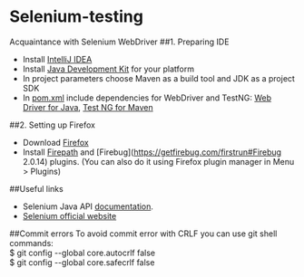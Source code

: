 # Selenium-testing
Acquaintance with Selenium WebDriver
##1. Preparing IDE
- Install [IntelliJ IDEA](https://www.jetbrains.com/idea/)
- Install [Java Development Kit](http://www.oracle.com/technetwork/java/javase/downloads/jdk8-downloads-2133151.html)  for your platform
- In project parameters choose Maven as a build tool and JDK as a project SDK
- In [pom.xml](/pom.xml) include dependencies for WebDriver and TestNG: [Web Driver for Java](http://www.seleniumhq.org/docs/03_webdriver.jsp#introducing-webdriver), [Test NG for Maven](http://testng.org/doc/maven.html)

##2. Setting up Firefox
- Download [Firefox](https://www.mozilla.org/ru/firefox/new/?scene=2)
- Install [Firepath](https://addons.mozilla.org/rU/firefox/addon/firepath/) and [Firebug](https://getfirebug.com/firstrun#Firebug 2.0.14) plugins. (You can also do it using Firefox plugin manager in Menu > Plugins)

##Useful links
- Selenium Java API [documentation](http://selenium.googlecode.com/svn@7074/trunk/docs/api/java/index.html).
- [Selenium official website](http://www.seleniumhq.org/)

##Commit errors
To avoid commit error with CRLF you can use git shell commands: <br />
$ git config --global core.autocrlf false <br />
$ git config --global core.safecrlf false
